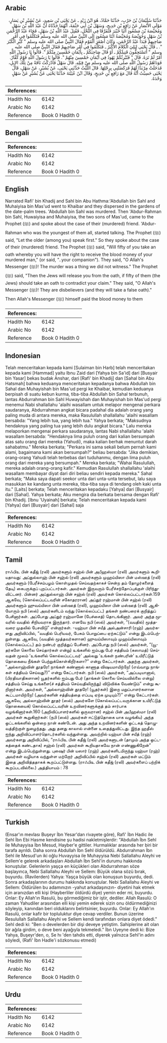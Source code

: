 ## Arabic


<div dir="rtl" lang="ar" style={{fontSize:'larger',backgroundColor:'#f8f9fa',padding:20}}>
حَدَّثَنَا سُلَيْمَانُ بْنُ حَرْبٍ، حَدَّثَنَا حَمَّادٌ، هُوَ ابْنُ زَيْدٍ ـ عَنْ يَحْيَى بْنِ سَعِيدٍ، عَنْ بُشَيْرِ بْنِ يَسَارٍ، مَوْلَى الأَنْصَارِ عَنْ رَافِعِ بْنِ خَدِيجٍ، وَسَهْلَ بْنَ أَبِي حَثْمَةَ، أَنَّهُمَا حَدَّثَاهُ أَنَّ عَبْدَ اللَّهِ بْنَ سَهْلٍ وَمُحَيِّصَةَ بْنَ مَسْعُودٍ أَتَيَا خَيْبَرَ فَتَفَرَّقَا فِي النَّخْلِ، فَقُتِلَ عَبْدُ اللَّهِ بْنُ سَهْلٍ، فَجَاءَ عَبْدُ الرَّحْمَنِ بْنُ سَهْلٍ وَحُوَيِّصَةُ وَمُحَيِّصَةُ ابْنَا مَسْعُودٍ إِلَى النَّبِيِّ صلى الله عليه وسلم فَتَكَلَّمُوا فِي أَمْرِ صَاحِبِهِمْ فَبَدَأَ عَبْدُ الرَّحْمَنِ، وَكَانَ أَصْغَرَ الْقَوْمِ فَقَالَ النَّبِيُّ صلى الله عليه وسلم ‏"‏ كَبِّرِ الْكُبْرَ ‏"‏‏.‏ ـ قَالَ يَحْيَى لِيَلِيَ الْكَلاَمَ الأَكْبَرُ ـ فَتَكَلَّمُوا فِي أَمْرِ صَاحِبِهِمْ فَقَالَ النَّبِيُّ صلى الله عليه وسلم ‏"‏ أَتَسْتَحِقُّونَ قَتِيلَكُمْ ـ أَوْ قَالَ صَاحِبَكُمْ ـ بِأَيْمَانِ خَمْسِينَ مِنْكُمْ ‏"‏‏.‏ قَالُوا يَا رَسُولَ اللَّهِ أَمْرٌ لَمْ نَرَهُ‏.‏ قَالَ ‏"‏ فَتُبْرِئُكُمْ يَهُودُ فِي أَيْمَانِ خَمْسِينَ مِنْهُمْ ‏"‏‏.‏ قَالُوا يَا رَسُولَ اللَّهِ قَوْمٌ كُفَّارٌ‏.‏ فَوَدَاهُمْ رَسُولُ اللَّهِ صلى الله عليه وسلم مِنْ قِبَلِهِ‏.‏ قَالَ سَهْلٌ فَأَدْرَكْتُ نَاقَةً مِنْ تِلْكَ الإِبِلِ، فَدَخَلَتْ مِرْبَدًا لَهُمْ فَرَكَضَتْنِي بِرِجْلِهَا‏.‏ قَالَ اللَّيْثُ حَدَّثَنِي يَحْيَى، عَنْ بُشَيْرٍ، عَنْ سَهْلٍ، قَالَ يَحْيَى حَسِبْتُ أَنَّهُ قَالَ مَعَ رَافِعِ بْنِ خَدِيجٍ، وَقَالَ ابْنُ عُيَيْنَةَ حَدَّثَنَا يَحْيَى عَنْ بُشَيْرٍ عَنْ سَهْلٍ وَحْدَهُ‏.‏
</div>
<div style={{backgroundColor:'#f8f9fa',padding:20, marginBottom: 10}}><table> <thead> <tr> <th>References:</th> <th></th> </tr> </thead> <tbody><tr><td>Hadith No</td><td>6142</td></tr><tr><td>Arabic No</td><td>6142</td></tr><tr><td>Reference</td><td>Book 0 Hadith 0</td></tr></tbody></table></div>

## Bengali


<div dir="ltr" lang="bn" style={{fontSize:'larger',backgroundColor:'#f8f9fa',padding:20}}>

</div>
<div style={{backgroundColor:'#f8f9fa',padding:20, marginBottom: 10}}><table> <thead> <tr> <th>References:</th> <th></th> </tr> </thead> <tbody><tr><td>Hadith No</td><td>6142</td></tr><tr><td>Arabic No</td><td>6142</td></tr><tr><td>Reference</td><td>Book 0 Hadith 0</td></tr></tbody></table></div>

## English


<div dir="ltr" lang="en" style={{fontSize:'larger',backgroundColor:'#f8f9fa',padding:20}}>
Narrated Rafi' bin Khadij and Sahl bin Abu Hathma:'Abdullah bin Sahl and Muhaiyisa bin Mas'ud went to Khaibar and they dispersed in the gardens of the date-palm trees. 'Abdullah bin Sahl was murdered. Then 'Abdur-Rahman bin Sahl, Huwaiyisa and Muhaiyisa, the two sons of Mas'ud, came to the Prophet (ﷺ) and spoke about the case of their (murdered) friend. 'Abdur-Rahman who was the youngest of them all, started talking. The Prophet (ﷺ) said, "Let the older (among you) speak first." So they spoke about the case of their (murdered) friend. The Prophet (ﷺ) said, "Will fifty of you take an oath whereby you will have the right to receive the blood money of your murdered man," (or said, "..your companion"). They said, "O Allah's Messenger (ﷺ)! The murder was a thing we did not witness." The Prophet (ﷺ) said, "Then the Jews will release you from the oath, if fifty of them (the Jews) should take an oath to contradict your claim." They said, "O Allah's Messenger (ﷺ)! They are disbelievers (and they will take a false oath)." Then Allah's Messenger (ﷺ) himself paid the blood money to them
</div>
<div style={{backgroundColor:'#f8f9fa',padding:20, marginBottom: 10}}><table> <thead> <tr> <th>References:</th> <th></th> </tr> </thead> <tbody><tr><td>Hadith No</td><td>6142</td></tr><tr><td>Arabic No</td><td>6142</td></tr><tr><td>Reference</td><td>Book 0 Hadith 0</td></tr></tbody></table></div>

## Indonesian


<div dir="ltr" lang="id" style={{fontSize:'larger',backgroundColor:'#f8f9fa',padding:20}}>
Telah menceritakan kepada kami [Sulaiman bin Harb] telah menceritakan kepada kami [Hammad] yaitu Ibnu Zaid dari [Yahya bin Sa'id] dari [Busyair bin Yasar] bekas budak Anshar, dari [Rafi' bin Khadij] dan [Sahal bin Abu Hatsmah] bahwa keduanya menceritakan kepadanya bahwa Abdullah bin Sahal dan Muhayishah bin Mas'ud pergi ke Khaibar, kemudian keduanya berpisah di suatu kebun kurma, tiba-tiba Abdullah bin Sahal terbunuh, lantas Abdurrahman bin Sahl Huwayishah dan Muhayishah bin Mas'ud pergi menemui Nabi shallallahu 'alaihi wasallam untuk melapor mengenai perkara saudaranya, Abdurrahman angkat bicara padahal dia adalah orang yang paling muda di antara mereka, maka Rasulullah shallallahu 'alaihi wasallam bersabda: "Yang lebih tua, yang lebih tua." Yahya berkata; "Maksudnya hendaknya yang paling tua yang lebih dulu angkat bicara." Lalu mereka melaporkan mengenai perkara saudaranya, lantas Nabi shallallahu 'alaihi wasallam bersabda: "Hendaknya lima puluh orang dari kalian bersumpah atas satu orang dari mereka (Yahudi), maka kalian berhak menuntut darah sahabatmu." Mereka berkata; "Perkara ini sama sekali belum pernah kami alami, bagaimana kami akan bersumpah?" beliau bersabda: "Jika demikian, orang-orang Yahudi telah terbebas dari tuduhanmu, dengan lima puluh orang dari mereka yang bersumpah." Mereka berkata; "Wahai Rasulullah, mereka adalah orang-orang kafir." Kemudian Rasulullah shallallahu 'alaihi wasallam membayar diyat dari diri beliau sendiri kepada mereka." Sahal berkata; "Maka saya dapati seekor unta dari unta-unta tersebut, lalu saya masukkan ke kandang unta mereka, tiba-tiba saya di tendang oleh kaki unta itu." [Laits] berkata; Telah menceritakan kepadaku [Yahya] dari [Busyair] dari [Sahal]. Yahya berkata; Aku mengira dia berkata bersama dengan Rafi' bin Khadij. [Ibnu 'Uyainah] berkata; Telah menceritakan kepada kami [Yahya] dari [Busyair] dari [Sahal] saja
</div>
<div style={{backgroundColor:'#f8f9fa',padding:20, marginBottom: 10}}><table> <thead> <tr> <th>References:</th> <th></th> </tr> </thead> <tbody><tr><td>Hadith No</td><td>6142</td></tr><tr><td>Arabic No</td><td>6142</td></tr><tr><td>Reference</td><td>Book 0 Hadith 0</td></tr></tbody></table></div>

## Tamil


<div dir="ltr" lang="ta" style={{fontSize:'larger',backgroundColor:'#f8f9fa',padding:20}}>
ராஃபிஉ பின் கதீஜ் (ரலி) அவர்களும் சஹ்ல் பின் அபீஹஸ்மா (ரலி) அவர்களும் கூறியதாவது: அப்துல்லாஹ் பின் சஹ்ல் (ரலி) அவர்களும் முஹய்யிஸா பின் மஸ்ஊத் (ரலி) அவர்களும் (பேரீச்சம்பழம் கொள்முதல் செய்வதற்காகச் சென்ற தம் தோழர்களைத் தேடி) கைபருக்குப் புறப்பட்டார்கள். அவர்கள் இருவரும் பேரீச்சந்தோப்புக்குள் பிரிந்துவிட்டனர். பின்னர் அப்துல்லாஹ் பின் சஹ்ல் (ரலி) அவர்கள் கொல்லப்பட்டார்கள்.159 ஆகவே, (கொல்லப்பட்டவரின் சகோதரரான) அப்துர் ரஹ்மான் பின் சஹ்ல் (ரலி) அவர்களும் ஹுவய்யிஸா பின் மஸ்ஊத் (ரலி), முஹய்யிஸா பின் மஸ்ஊத் (ரலி) ஆகியோரும் நபி (ஸல்) அவர்களிடம் வந்து (கொல்லப்பட்ட) தங்கள் நண்பரைக் குறித்துப் பேசினார்கள். அப்போது அப்துர் ரஹ்மானே (பேச்சைத்) தொடங்கினார். அவர் அந்த மூவரில் வயதில் சிறியவராக இருந்தார். எனவே நபி (ஸல்) அவர்கள், “(வயதில்) மூத்தவரை முதலில் பேசவிடு” என்றார்கள். -யஹ்யா பின் சயீத் அல்அன்சாரி (ரஹ்) அவர்களது அறிவிப்பில், “வயதில் பெரியவர், பேசும் பொறுப்பை ஏற்கட்டும்” என்று இடம்பெற்றுள்ளது. ஆகவே, (வயதில் மூத்தவர்களான) ஹுவய்யிஸாவும் முஹய்யிஸாவும் (கொல்லப்பட்ட) தம் நண்பர் குறித்துப் பேசினர். அப்போது நபி (ஸல்) அவர்கள், “(யூதர்களே கொலை செய்தார்கள் என்று) உங்களில் ஐம்பது பேர் சத்தியம் (கஸாமத்) செய்வதன் மூலம் ‘உங்களில் கொல்லப்பட்டவர்’ அல்லது ‘உங்கள் நண்பரின்’ உயிரீட்டுத் தொகையை நீங்கள் பெற்றுக்கொள்கிறீர்களா?” என்று கேட்டார்கள். அதற்கு அவர்கள், “அல்லாஹ்வின் தூதரே! நாங்கள் கண்ணால் காணாத விஷயமாயிற்றே! (எவ்வாறு நாங்கள் சத்தியம் செய்வது?)” என்று கேட்டார்கள். நபி (ஸல்) அவர்கள், “அப்படியானால், (பிரதிவாதிகளான) யூதர்களில் ஐம்பது பேர் (தாங்கள் கொலை செய்யவில்லை என்று) சத்தியம் செய்து உங்களை(ச் சத்தியம் செய்வதிலிருந்து) விடுவிக்க வேண்டும்” என்று கூறினார்கள். அவர்கள், “அல்லாஹ்வின் தூதரே! (யூதர்கள்) இறை மறுப்பாளர்களான கூட்டமாயிற்றே! (அவர்களின் சத்தியத்தை எப்படி ஏற்க முடியும்?)” என்று கேட்டார்கள். ஆகவே, அல்லாஹ்வின் தூதர் (ஸல்) அவர்களே (கொல்லப்பட்டவருக்கான உயிரீட்டுத் தொகையைக்) கொல்லப்பட்டவரின் உறவினர்களுக்குத் தம் சார்பாக வழங்கினார்கள்.160 (அறிவிப்பாளர்களில் ஒருவரான) சஹ்ல் பின் அபீஹஸ்மா (ரலி) அவர்கள் கூறுகிறார்கள்: (நபி (ஸல்) அவர்கள் ஈட்டுத்தொகை யாக வழங்கிய) அந்த ஒட்டகங்களில் ஒன்றை நான் கண்டேன். அது அந்த உறவினர்களின் ஒட்டகத் தொழுவத்திற்குள் நுழைந்தது. அது தனது காலால் என்னை உதைத்துவிட்டது. இந்த ஹதீஸ் ஐந்து அறிவிப்பாளர்தொடர்களில் வந்துள்ளது. அவற்றில் யஹ்யா பின் சயீத் (ரஹ்) அவர்களது அறிவிப்பில், “ராஃபிஉ பின் கதீஜ் (ரலி) அவர்களுடன் (தாமும் அந்த ஒட்டகத்தைக் கண்டதாக) சஹ்ல் (ரலி) அவர்கள் கூறியதாகவே நான் எண்ணுகிறேன்” என்று இடம்பெற்றுள்ளது. புஷைர் பின் யஸார் (ரஹ்) அவர்களிடமிருந்து யஹ்யா (ரஹ்) அவர்கள் வழியாக வந்துள்ள மற்றோர் அறிவிப்பில் சஹ்ல் (ரலி) அவர்கள் மட்டும் இதை அறிவித்ததாகக் கூறப்பட்டுள்ளது. (ராஃபிஉ பின் கதீஜ் (ரலி) அவர்களைப் பற்றிக் கூறப்படவில்லை.) அத்தியாயம் : 78
</div>
<div style={{backgroundColor:'#f8f9fa',padding:20, marginBottom: 10}}><table> <thead> <tr> <th>References:</th> <th></th> </tr> </thead> <tbody><tr><td>Hadith No</td><td>6142</td></tr><tr><td>Arabic No</td><td>6142</td></tr><tr><td>Reference</td><td>Book 0 Hadith 0</td></tr></tbody></table></div>

## Turkish


<div dir="ltr" lang="tr" style={{fontSize:'larger',backgroundColor:'#f8f9fa',padding:20}}>
(Ensar'ın mevlası Buşeyr İbn Yesar'dan rivayete göre), Rafi' İbn Hadic ile Sehl İbn Ebi Hasme kendisine şu hadisi nakletmişlerdir: "Abdullah İbn Sehl ile Muhayyisa İbn Mesud, Hayber'e gittiler. Hurmalıklar arasında her biri bir tarafa ayrıldı. Daha sonra Abdullah İbn Sehl öldürüldü. Abdurrahman İbn Sehl ile Mesud'un iki oğlu Huvayyisa ile Muhayyisa Nebi Sallallahu Aleyhi ve Sellem'e gelerek arkadaşları Abdullah İbn Sehl'in durumu hakkında konuştular. Gelenlerin yaşça en küçükleri olan Abdurrahman söze başlayınca, Nebi Sallallahu Aleyhi ve Sellem: Büyük olana sözü bırak, buyurdu. (Ravilerden) Yahya: Yaşça büyük olan konuşsun buyurdu, dedi. Sonra arkadaşlarının durumu hakkında konuştular. Nebi Sallallahu Aleyhi ve Sellem: Öldürülen bu adamınızın -yahut arkadaşınızın- diyetini hak etmek için aranızdan elli kişi (Hayberliler öldürdü diye) yemin eder mi, buyurdu. Onlar: Ey Allah'ın Rasulü, bu görmediğimiz bir iştir, dediler. Allah Rasulü: O zaman Yahudiler arasından elli kişi yemin ederek sizin onu öldürmediğinizi söyleyip, kanından beri olduklarını belirtsinier, buyurdu. Onlar: Ey Allah'ın Rasulü, onlar kafir bir topluluktur diye cevap verdiler. Bunun üzerine Resulullah Sallallahu Aleyhi ve Sellem kendi tarafından onlara diyet ödedi." Sehl dedi ki: "Ben o develerden bir dişi deveye yetiştim. Sahiplerine ait olan bir ağıla girdim, o deve beni ayağıyla tekmeledi." İbn Uyeyne dedi ki: Bize Yahya, Buşeyr'den, o, Se hı 'den tahdis etti, diyerek yalnızca Sehl'in adını söyledi, (Rafi' İbn Hadle'i sözkonusu etmedi)
</div>
<div style={{backgroundColor:'#f8f9fa',padding:20, marginBottom: 10}}><table> <thead> <tr> <th>References:</th> <th></th> </tr> </thead> <tbody><tr><td>Hadith No</td><td>6142</td></tr><tr><td>Arabic No</td><td>6142</td></tr><tr><td>Reference</td><td>Book 0 Hadith 0</td></tr></tbody></table></div>

## Urdu


<div dir="rtl" lang="ur" style={{fontSize:'larger',backgroundColor:'#f8f9fa',padding:20}}>

</div>
<div style={{backgroundColor:'#f8f9fa',padding:20, marginBottom: 10}}><table> <thead> <tr> <th>References:</th> <th></th> </tr> </thead> <tbody><tr><td>Hadith No</td><td>6142</td></tr><tr><td>Arabic No</td><td>6142</td></tr><tr><td>Reference</td><td>Book 0 Hadith 0</td></tr></tbody></table></div>